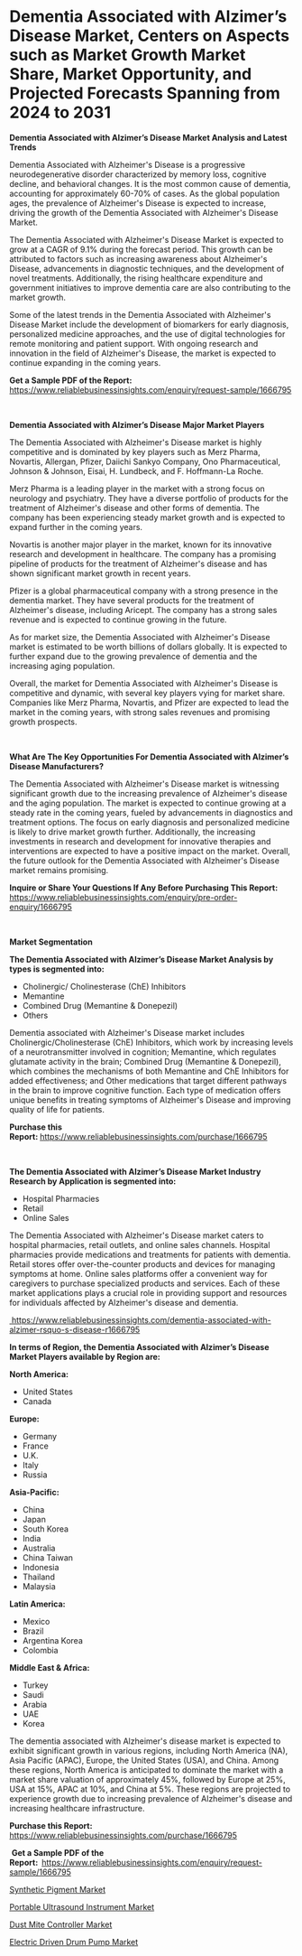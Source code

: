 <p><h1>Dementia Associated with Alzimer’s Disease Market, Centers on Aspects such as Market Growth Market Share, Market Opportunity, and Projected Forecasts Spanning from 2024 to 2031</h1></p><p><strong>Dementia Associated with Alzimer’s Disease Market Analysis and Latest Trends</strong></p>
<p><p>Dementia Associated with Alzheimer's Disease is a progressive neurodegenerative disorder characterized by memory loss, cognitive decline, and behavioral changes. It is the most common cause of dementia, accounting for approximately 60-70% of cases. As the global population ages, the prevalence of Alzheimer's Disease is expected to increase, driving the growth of the Dementia Associated with Alzheimer's Disease Market.</p><p>The Dementia Associated with Alzheimer's Disease Market is expected to grow at a CAGR of 9.1% during the forecast period. This growth can be attributed to factors such as increasing awareness about Alzheimer's Disease, advancements in diagnostic techniques, and the development of novel treatments. Additionally, the rising healthcare expenditure and government initiatives to improve dementia care are also contributing to the market growth.</p><p>Some of the latest trends in the Dementia Associated with Alzheimer's Disease Market include the development of biomarkers for early diagnosis, personalized medicine approaches, and the use of digital technologies for remote monitoring and patient support. With ongoing research and innovation in the field of Alzheimer's Disease, the market is expected to continue expanding in the coming years.</p></p>
<p><strong>Get a Sample PDF of the Report:&nbsp;</strong> <a href="https://www.reliablebusinessinsights.com/enquiry/request-sample/1666795">https://www.reliablebusinessinsights.com/enquiry/request-sample/1666795</a></p>
<p>&nbsp;</p>
<p><strong>Dementia Associated with Alzimer’s Disease Major Market Players</strong></p>
<p><p>The Dementia Associated with Alzheimer's Disease market is highly competitive and is dominated by key players such as Merz Pharma, Novartis, Allergan, Pfizer, Daiichi Sankyo Company, Ono Pharmaceutical, Johnson & Johnson, Eisai, H. Lundbeck, and F. Hoffmann-La Roche.</p><p>Merz Pharma is a leading player in the market with a strong focus on neurology and psychiatry. They have a diverse portfolio of products for the treatment of Alzheimer's disease and other forms of dementia. The company has been experiencing steady market growth and is expected to expand further in the coming years.</p><p>Novartis is another major player in the market, known for its innovative research and development in healthcare. The company has a promising pipeline of products for the treatment of Alzheimer's disease and has shown significant market growth in recent years.</p><p>Pfizer is a global pharmaceutical company with a strong presence in the dementia market. They have several products for the treatment of Alzheimer's disease, including Aricept. The company has a strong sales revenue and is expected to continue growing in the future.</p><p>As for market size, the Dementia Associated with Alzheimer's Disease market is estimated to be worth billions of dollars globally. It is expected to further expand due to the growing prevalence of dementia and the increasing aging population.</p><p>Overall, the market for Dementia Associated with Alzheimer's Disease is competitive and dynamic, with several key players vying for market share. Companies like Merz Pharma, Novartis, and Pfizer are expected to lead the market in the coming years, with strong sales revenues and promising growth prospects.</p></p>
<p>&nbsp;</p>
<p><strong>What Are The Key Opportunities For Dementia Associated with Alzimer’s Disease Manufacturers?</strong></p>
<p><p>The Dementia Associated with Alzheimer's Disease market is witnessing significant growth due to the increasing prevalence of Alzheimer's disease and the aging population. The market is expected to continue growing at a steady rate in the coming years, fueled by advancements in diagnostics and treatment options. The focus on early diagnosis and personalized medicine is likely to drive market growth further. Additionally, the increasing investments in research and development for innovative therapies and interventions are expected to have a positive impact on the market. Overall, the future outlook for the Dementia Associated with Alzheimer's Disease market remains promising.</p></p>
<p><strong>Inquire or Share Your Questions If Any Before Purchasing This Report:</strong> <a href="https://www.reliablebusinessinsights.com/enquiry/pre-order-enquiry/1666795">https://www.reliablebusinessinsights.com/enquiry/pre-order-enquiry/1666795</a></p>
<p>&nbsp;</p>
<p><strong>Market Segmentation</strong></p>
<p><strong>The Dementia Associated with Alzimer’s Disease Market Analysis by types is segmented into:</strong></p>
<p><ul><li>Cholinergic/ Cholinesterase (ChE) Inhibitors</li><li>Memantine</li><li>Combined Drug (Memantine & Donepezil)</li><li>Others</li></ul></p>
<p><p>Dementia associated with Alzheimer's Disease market includes Cholinergic/Cholinesterase (ChE) Inhibitors, which work by increasing levels of a neurotransmitter involved in cognition; Memantine, which regulates glutamate activity in the brain; Combined Drug (Memantine & Donepezil), which combines the mechanisms of both Memantine and ChE Inhibitors for added effectiveness; and Other medications that target different pathways in the brain to improve cognitive function. Each type of medication offers unique benefits in treating symptoms of Alzheimer's Disease and improving quality of life for patients.</p></p>
<p><strong>Purchase this Report:&nbsp;</strong><a href="https://www.reliablebusinessinsights.com/purchase/1666795">https://www.reliablebusinessinsights.com/purchase/1666795</a></p>
<p>&nbsp;</p>
<p><strong>The Dementia Associated with Alzimer’s Disease Market Industry Research by Application is segmented into:</strong></p>
<p><ul><li>Hospital Pharmacies</li><li>Retail</li><li>Online Sales</li></ul></p>
<p><p>The Dementia Associated with Alzheimer's Disease market caters to hospital pharmacies, retail outlets, and online sales channels. Hospital pharmacies provide medications and treatments for patients with dementia. Retail stores offer over-the-counter products and devices for managing symptoms at home. Online sales platforms offer a convenient way for caregivers to purchase specialized products and services. Each of these market applications plays a crucial role in providing support and resources for individuals affected by Alzheimer's disease and dementia.</p></p>
<p><a href="https://www.reliablebusinessinsights.com/dementia-associated-with-alzimer-rsquo-s-disease-r1666795">&nbsp;https://www.reliablebusinessinsights.com/dementia-associated-with-alzimer-rsquo-s-disease-r1666795</a></p>
<p><strong>In terms of Region, the Dementia Associated with Alzimer’s Disease Market Players available by Region are:</strong></p>
<p>
    <p> <strong> North America: </strong>
        <ul>
            <li>United States</li>
            <li>Canada</li>
        </ul>
        </p> 
    <p> <strong> Europe: </strong>
        <ul>
            <li>Germany</li>
            <li>France</li>
            <li>U.K.</li>
            <li>Italy</li>
            <li>Russia</li>
        </ul>
        </p> 
    <p> <strong> Asia-Pacific: </strong>
        <ul>
            <li>China</li>
            <li>Japan</li>
            <li>South Korea</li>
            <li>India</li>
            <li>Australia</li>
            <li>China Taiwan</li>
            <li>Indonesia</li>
            <li>Thailand</li>
            <li>Malaysia</li>
        </ul>
        </p> 
    <p> <strong> Latin America: </strong>
        <ul>
            <li>Mexico</li>
            <li>Brazil</li>
            <li>Argentina Korea</li>
            <li>Colombia</li>
        </ul>
        </p> 
    <p> <strong> Middle East & Africa: </strong>
        <ul>
            <li>Turkey</li>
            <li>Saudi</li>
            <li>Arabia</li>
            <li>UAE</li>
            <li>Korea</li>
        </ul>
    </p>
    </p>
<p><p>The dementia associated with Alzheimer's disease market is expected to exhibit significant growth in various regions, including North America (NA), Asia Pacific (APAC), Europe, the United States (USA), and China. Among these regions, North America is anticipated to dominate the market with a market share valuation of approximately 45%, followed by Europe at 25%, USA at 15%, APAC at 10%, and China at 5%. These regions are projected to experience growth due to increasing prevalence of Alzheimer's disease and increasing healthcare infrastructure.</p></p>
<p><strong>Purchase this Report: </strong><a href="https://www.reliablebusinessinsights.com/purchase/1666795">https://www.reliablebusinessinsights.com/purchase/1666795</a></p>
<p>&nbsp;<strong>Get a Sample PDF of the Report:&nbsp;&nbsp;</strong><a href="https://www.reliablebusinessinsights.com/enquiry/request-sample/1666795">https://www.reliablebusinessinsights.com/enquiry/request-sample/1666795</a></p>
<p><strong></strong></p>
<p><p><a href="https://medium.com/@emma.white454357/synthetic-pigment-market-trends-a-detailed-study-of-its-market-segmentation-and-analyzing-the-479c6d3cbfee">Synthetic Pigment Market</a></p><p><a href="https://github.com/fkhcgcyl33/Market-Research-Report-List-1/blob/main/portable-ultrasound-instrument-market.md">Portable Ultrasound Instrument Market</a></p><p><a href="https://medium.com/@bernadette.hunter4468/global-dust-mite-controller-market-trends-insights-into-growth-opportunities-and-challenges-44b3288ab380">Dust Mite Controller Market</a></p><p><a href="https://github.com/yazulaeha/Market-Research-Report-List-1/blob/main/electric-driven-drum-pump-market.md">Electric Driven Drum Pump Market</a></p></p>